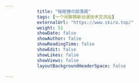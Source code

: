 ---
            title: "桜紺狸の部落阁"
            tags: [一个闲聊萌新动漫技术交流站]
            externalUrl: "https://www.skira.top/"
            weight: 51
            showDate: false
            showAuthor: false
            showReadingTime: false
            showEdit: false
            showLikes: false
            showViews: false
            layoutBackgroundHeaderSpace: false
            ---
